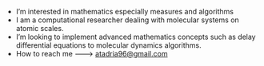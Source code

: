 
- I’m interested in mathematics especially measures and algorithms
- I am a computational researcher dealing with molecular systems on atomic scales.
- I’m looking to implement advanced mathematics concepts such as delay differential equations to molecular dynamics algorithms.
- How to reach me  --->  atadria96@gmail.com

<!---
Ata-gith/Ata-gith is a ✨ special ✨ repository because its `README.md` (this file) appears on your GitHub profile.
You can click the Preview link to take a look at your changes.
--->
